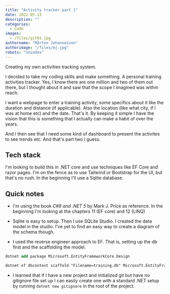 ```yaml
---
title: "Activity tracker part 1"
date: 2022-05-13
description: ""
categories:
  - Code
images:
  - /files/git01.jpg
authorname: "Mårten Johannesson"
authorimage: "/files/mj.jpg"
robots: "noindex"
---
```

Creating my own activities tracking system.
<!--more-->

I decided to take my coding skills and make something. A personal training activities tracker. Yes, I know there are one million and two of them out there, but I thought about it and saw that the scope I imagined was within reach.

I want a webpage to enter a training activity, some specifics about it like the duration and distance (if applicable). Also the location (like what city, if I was at home etc) and the date. That's it. By keeping it simple I have the vision that this is something that I actually can make a habit of over the years.

And I then see that I need some kind of dashboard to present the activites to see trends etc. And that's part two I guess.

## Tech stack

I'm looking to build this in .NET core and use techniques like EF Core and razor pages. I'm on the fence as to use Tailwind or Bootstrap for the UI, but that's no rush. In the beginning I'll use a Sqlite database.

## Quick notes

* I'm using the book *C#9 and .NET 5* by Mark J. Price as reference. In the beginning I'm looking at the chapters 11 (EF core) and 12 (LINQ)

* Sqlite is easy to setup. Then I use SQLite Studio. I created the data model in the studio. I've yet to find an easy way to create a diagram of the schema though.

* I used the reverse engineer approach to EF. That is, setting up the db first and the scaffolding the model.

```ps
dotnet add package Microsoft.EntityFrameworkCore.Design

dotnet ef dbcontext scaffold "Filename=training.db" Microsoft.EntityFrameworkCore.Sqlite --output-dir AutoGenModels --namespace Training.Shared.Autogen --data-annotations --context Training
 ```

* I learned that if I have a new project and initialized git but have no gitignore file set up I can easily create one with a standard .NET setup by running `dotnet new gitignore` in the root of the project.
